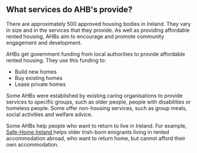 ##  What services do AHB's provide?

There are approximately 500 approved housing bodies in Ireland. They vary in
size and in the services that they provide. As well as providing affordable
rented housing, AHBs aim to encourage and promote community engagement and
development.

AHBs get government funding from local authorities to provide affordable
rented housing. They use this funding to:

  * Build new homes 
  * Buy existing homes 
  * Lease private homes 

Some AHBs were established by existing caring organisations to provide
services to specific groups, such as older people, people with disabilities or
homeless people. Some offer non-housing services, such as group meals, social
activities and welfare advice.

Some AHBs help people who want to return to live in Ireland. For example, [
Safe-Home Ireland ](https://safehomeireland.com/housing-assistance/) helps
older Irish-born emigrants living in rented accommodation abroad, who want to
return home, but cannot afford their own accommodation.  
